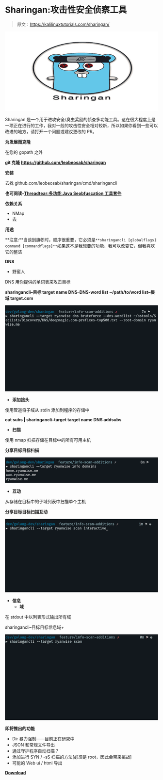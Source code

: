 # Sharingan:攻击性安全侦察工具

> 原文：<https://kalilinuxtutorials.com/sharingan/>

[![Sharingan : Offensive Security Recon Tool](img/a9e006bd92558206891486490a602b06.png "Sharingan : Offensive Security Recon Tool")](https://1.bp.blogspot.com/-O7Wy1INAgWg/XsTYZaEwYhI/AAAAAAAAGZM/8MlPwsLsf2s8Vi-VE_nll8Y0eyV1ll7wACLcBGAsYHQ/s1600/Sharingan.png)

Sharingan 是一个用于进攻安全/臭虫奖励的侦查多功能工具。这在很大程度上是一项正在进行的工作，我对一般的攻击性安全相对较新，所以如果你看到一些可以改进的地方，请打开一个问题或建议更改的 PR。

**为发展而克隆**

在您的 gopath 之外

**git 克隆 https://github.com/leobeosab/sharingan**

**安装**

去找 github.com/leobeosab/sharingan/cmd/sharingancli

**也可阅读-[Threadtear:多功能 Java Seobfuscation 工具套件](https://kalilinuxtutorials.com/threadtear/)**

**依赖关系**

*   NMap
*   去

**用途**

**注意:**当谈到旗帜时，顺序很重要，它必须是`**sharingancli [globalflags] command [commandflags]**`如果这不是我想要的功能，我可以改变它，但我喜欢它的整洁

**DNS**

*   野蛮人

DNS 用你提供的单词表来攻击目标

**sharingancli–目标 target name DNS–DNS-word list ~/path/to/word list–根域 target.com**

![](img/f1c4b9ffec923606c0c5bc8fa7598b96.png)

*   **添加接头**

使用管道将子域从 stdin 添加到程序的存储中

**cat subs | sharingancli–target target name DNS addsubs**

*   **扫描**

使用 nmap 扫描存储在目标中的所有可用主机

**分享目标目标扫描**

![](img/7eaeda4cb62161a35da4688f60e9899a.png)

*   **互动**

从存储在目标中的子域列表中扫描单个主机

**分享目标目标扫描互动**

![](img/6381fd2fef8571a6adef8ee5b745d19a.png)

*   **信息**
    *   **域**

在 stdout 中以列表形式输出所有域

sharingancli–目标目标信息域+

![](img/a8e35f118ad1a555fe63e1520124f53f.png)

**即将推出的功能**

*   Dir 暴力强制——目前正在研究中
*   JSON 和常规文件导出
*   通过守护程序自动扫描？
*   添加进行 SYN / -sS 扫描的方法[必须是 root，因此会带来挑战]
*   可能的 Web ui / html 导出

[**Download**](https://github.com/leobeosab/sharingan)